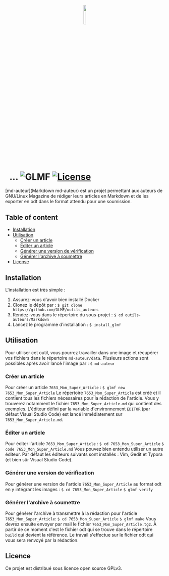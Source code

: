 <p align="center"><img width=12.5% src="https://github.com/glmf/outils_auteur/Markdown/blob/master/images/logo_glmf.png"></p>
 
&nbsp;&nbsp;...
![GLMF](https://img.shields.io/badge/GNU%2FLinux%20Magazine-tools-red)
[![License](https://img.shields.io/badge/license-GPLv3-blue.svg)](https://www.gnu.org/licenses/gpl-3.0.fr.html)
&nbsp;
=======
 
[md-auteur](Markdown md-auteur) est un projet permettant aux auteurs de GNU/Linux Magazine de rédiger leurs articles en Markdown et de les exporter en odt dans le format attendu pour une soumission.
 
## Table of content
- [Installation](#installation)
- [Utilisation](#utilisation)
    - [Créer un article](#créer-un-article)
    - [Éditer un article](#éditer-un-article)
    - [Générer une version de vérification](#générer-une-version-de-vérification)
    - [Générer l'archive à soumettre](#générer-l'archive-à-soumettre)
- [License](#license)
 
## Installation
L'installation est très simple :
1. Assurez-vous d'avoir bien installé Docker
2. Clonez le dépôt par :
`$ git clone https://github.com/GLMF/outils_auteurs`
3. Rendez-vous dans le répertoire du sous-projet :
`$ cd outils-auteurs/Markdown`
4. Lancez le programme d'installation :
`$ install_glmf`
 
## Utilisation
Pour utiliser cet outil, vous pourrez travailler dans une image et récupérer vos fichiers dans le répertoire `md-auteur/data`.
Plusieurs actions sont possibles après avoir lancé l'image par :
`$ md-auteur`

### Créer un article
Pour créer un article `7653_Mon_Super_Article` :
`$ glmf new 7653_Mon_Super_Article`
Le répertoire `7653_Mon_Super_Article` est créé et il contient tous les fichiers nécessaires pour la rédaction de l'article. Vous y trouverez notamment le fichier `7653_Mon_Super_Article.md` qui contient des
exemples.
L'éditeur défini par la variable d'environnement `EDITOR` (par défaut Visual Studio Code) est lancé immédiatement sur  `7653_Mon_Super_Article.md`.

### Éditer un article
Pour éditer l'article `7653_Mon_Super_Article` :
`$ cd 7653_Mon_Super_Article`
`$ code 7653_Mon_Super_Article.md`
Vous pouvez bien entendu utiliser un autre éditeur. Par défaut les éditeurs suivants sont installés : Vim, Gedit et Typora (et bien sûr Visual Studio Code).

### Générer une version de vérification
Pour générer une version de l'article `7653_Mon_Super_Article` au format odt en y intégrant les images :
`$ cd 7653_Mon_Super_Article`
`$ glmf verify`

### Générer l'archive à soumettre
Pour générer l'archive à transmettre à la rédaction pour l'article `7653_Mon_Super_Article`:
`$ cd 7653_Mon_Super_Article`
`$ glmf make`
Vous devrez ensuite envoyer par mail le fichier `7653_Mon_Super_Article.tgz`. À partir de ce moment c'est le fichier odt qui se trouve dans le répertoire `build` qui devient la référence. Le travail s'effectue sur le fichier odt qui vous sera renvoyé par la rédaction.
 
## Licence
Ce projet est distribué sous licence open source GPLv3.